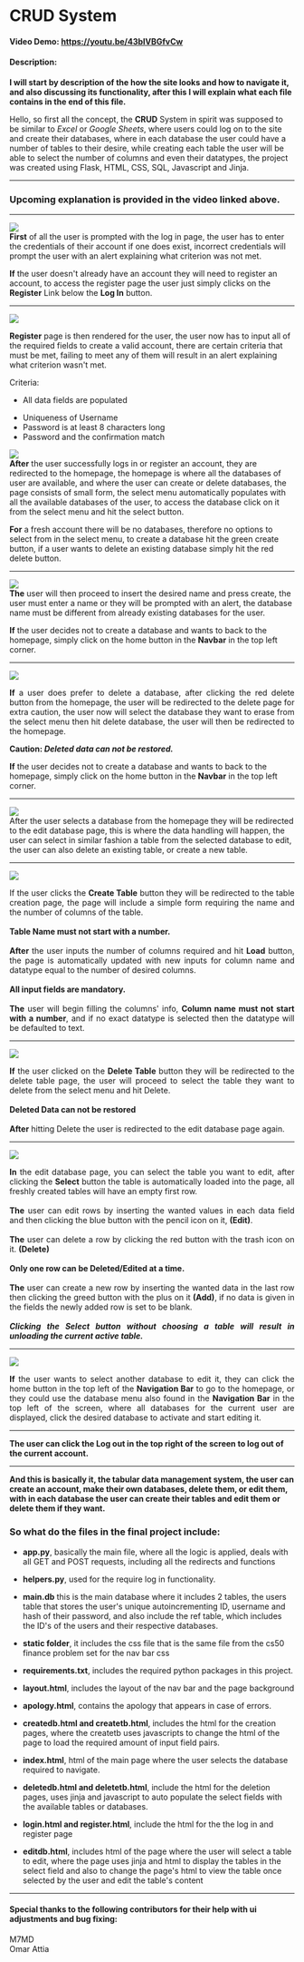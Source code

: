 # CRUD System
#### Video Demo:  <https://youtu.be/43bIVBGfvCw>
#### Description:

**I will start by description of the how the site looks and how to navigate it, and also discussing its functionality, after this I will explain what each file contains in the end of this file.**

Hello, so first all the concept, the **CRUD** System in spirit was supposed to be similar to *Excel* or *Google Sheets*, where users could log on to the site and create their databases,
where in each database the user could have a number of tables to their desire, while creating each table the user will be able to select the number of columns and even their datatypes, the project was created using Flask, HTML, CSS, SQL, Javascript and Jinja.

---

### **Upcoming explanation is provided in the video linked above.**

---
<img src="/Images/Log in.png"><br>
**First** of all the user is prompted with the log in page, the user has to enter the credentials of their account if one does exist, incorrect credentials will prompt the user with an alert explaining what criterion was not met.

**If** the user doesn't already have an account they will need to register an account, to access the register page the user just simply clicks on the **Register** Link below the **Log In** button.

---

<img src="/Images/Register.png"><br>

**Register** page is then rendered for the user, the user now has to input all of the required fields to create a valid account, there are certain criteria that must be met, failing to meet any of them will result in an alert explaining what criterion wasn't met.

Criteria:
* All data fields are populated
- Uniqueness of Username
- Password is at least 8 characters long
- Password and the confirmation match

<img src="/Images/HomePage.png"><br>
**After** the user successfully logs in or register an account, they are redirected to the homepage, the homepage is where all the databases of user are available, and where the user can create or delete databases, the page consists of small form, the select menu automatically populates with all the available databases of the user, to access the database click on it from the select menu and hit the select button. 

**For** a fresh account there will be no databases, therefore no options to select from in the select menu, to create a database hit the green create button, if a user wants to delete an existing database simply hit the red delete button.

---
<img src="/Images/CreateDB.png"><br>
**The** user will then proceed to insert the desired name and press create, the user must enter a name or they will be prompted with an alert, the database name must be different from already existing databases for the user.

**If** the user decides not to create a database and wants to back to the homepage, simply click on the home button in the **Navbar** in the top left corner.

---
<img src="/Images/DeleteDB.png"><br>
<div style="text-align: justify; text-justify: inter-word;">
<b>If</b> a user does prefer to delete a database, after clicking the red delete button from the homepage, the user will be redirected to the delete page for extra caution, the user now will select the database they want to erase from the select menu then hit delete database, the user will then be redirected to the homepage. 
</div>

**Caution: *Deleted data can not be restored.***

**If** the user decides not to create a database and wants to back to the homepage, simply click on the home button in the **Navbar** in the top left corner.

---
<img src="/Images/EditDB.png"><br>
 After the user selects a database from the homepage they will be redirected to the edit database page, this is where the data handling will happen, the user can select in similar fashion a table from the selected database to edit, the user can also delete an existing table, or create a new table.

---
<img src="/Images/CreateTB.png"><br>
<div style="text-align: justify; text-justify: inter-word;">
If the user clicks the <b>Create Table</b> button they will be redirected to the table creation page, the page will include a simple form requiring the name and the number of columns of the table.
<br><br>
<b>Table Name must not start with a number. </b>
<br><br>
<b>After</b> the user inputs the number of columns required and hit <b>Load</b> button, the page is automatically updated with new inputs for column name and datatype equal to the number of desired columns.
<br><br>
<b>All input fields are mandatory.</b>
<br><br>
<b>The</b> user will begin filling the columns' info, <b>Column name must not start with a number</b>, and if no exact datatype is selected then the datatype will be defaulted to text.
</div>

---
<img src="/Images/DeleteTB.png"><br>
<div style="text-align: justify; text-justify: inter-word;">
<b>If</b> the user clicked on the <b>Delete Table</b> button they will be redirected to the delete table page, the user will proceed to select the table they want to delete from the select menu and hit Delete.
<br><br>
<b>Deleted Data can not be restored</b>
<br><br>
<b>After</b> hitting Delete the user is redirected to the edit database page again.
</div>

---
<img src="/Images/table.png"><br>
<div style="text-align: justify; text-justify: inter-word;">
<b>In</b> the edit database page, you can select the table you want to edit, after clicking the  <b>Select</b> button the table is automatically loaded into the page, all freshly created tables will have an empty first row.
<br><br>
<b>The</b> user can edit rows by inserting the wanted values in each data field and then clicking the blue button with the pencil icon on it, <b>(Edit)</b>.
<br><br>
<b>The</b> user can delete a row by clicking the red button with the trash icon on it. <b>(Delete)</b>
<br><br>
<b>Only one row can be Deleted/Edited at a time.</b>
<br><br>
<b>The</b> user can create a new row by inserting the wanted data in the last row then clicking the greed button with the plus on it <b>(Add)</b>, if no data is given in the fields the newly added row is set to be blank.
<br><br>
<b><i>Clicking the Select button without choosing a table will result in unloading the current active table.</i></b>

</div>

---
<img src="/Images/DatabaseMenu.png"><br>
<div style="text-align: justify; text-justify: inter-word;">
<b>If</b> the user wants to select another database to edit it, they can click the home button in the top left of the <b>Navigation Bar</b> to go to the homepage, or they could use the database menu also found in the <b>Navigation Bar</b> in the top left of the screen, where all databases for the current user are displayed, click the desired database to activate and start editing it.
</div>

---

**The user can click the Log out in the top right of the screen to log out of the current account.**

---

**And this is basically it, the tabular data management system, the user can create an account, make their own databases, delete them, or edit them, with in each database the user can create their tables and edit them or delete them if they want.**

### So what do the files in the final project include:
- **app.py**, basically the main file, where all the logic is applied, deals with all GET and POST requests, including all the redirects and functions
- **helpers.py**, used for the require log in functionality.
- **main.db** this is the main database where it includes 2 tables, the users table that stores the user's unique autoincrementing ID, username and hash of their password, and also include the ref table, which includes the ID's of the users and their respective databases.

- **static folder**, it includes the css file that is the same file from the cs50 finance problem set for the nav bar css
- **requirements.txt**, includes the required python packages in this project.
- **layout.html**, includes the layout of the nav bar and the page background
- **apology.html**, contains the apology that appears in case of errors.
- **createdb.html and createtb.html**, includes the html for the creation pages, where the createtb uses javascripts to change the html of the page to load the required amount of input field pairs.

- **index.html**, html of the main page where the user selects the database required to navigate.
- **deletedb.html and deletetb.html**, include the html for the deletion pages, uses jinja and javascript to auto populate the select fields with the available tables or databases.

- **login.html and register.html**, include the html for the the log in and register page

- **editdb.html**, includes html of the page where the user will select a table to edit, where the page uses jinja and html to display the tables in the select field and also to change the page's html to view the table once selected by the user and edit the table's content

---

#### **Special thanks to the following contributors for their help with ui adjustments and bug fixing:**
<div>
M7MD <mohamed040406@users.noreply.github.com><br>
Omar Attia <OmarMAttia7@users.noreply.github.com> 
</div>
